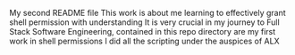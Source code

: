 My second README file
This work is about me learning to effectively grant shell permission with understanding
It is very crucial in my journey to Full Stack Software Engineering, contained in this repo directory are my first work in shell permissions
I did all the scripting under the auspices of ALX